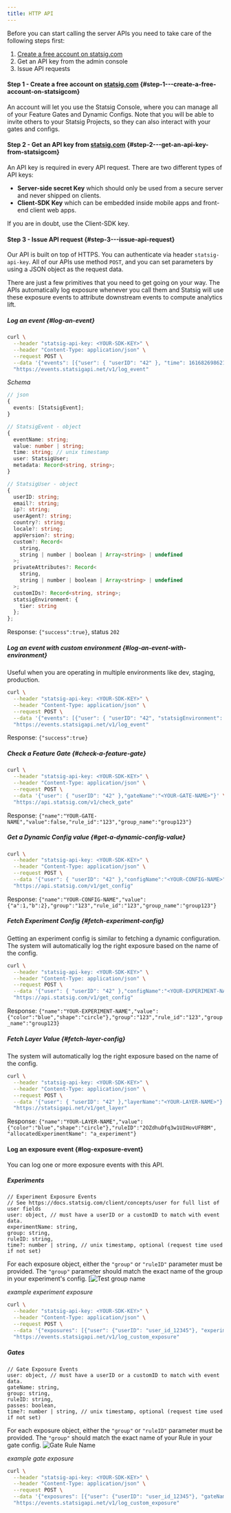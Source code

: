 ```yaml
---
title: HTTP API
---
```


Before you can start calling the server APIs you need to take care of the following steps first:

1. [Create a free account on statsig.com](#step1)
2. Get an API key from the admin console
3. Issue API requests

<a name="step1"></a>

#### Step 1 - Create a free account on [statsig.com](https://console.statsig.com/sign_up) {#step-1---create-a-free-account-on-statsigcom}

An account will let you use the Statsig Console, where you can manage all of
your Feature Gates and Dynamic Configs. Note that you will be able to invite
others to your Statsig Projects, so they can also interact with your gates and
configs.

<a name="step2"></a>

#### Step 2 - Get an API key from [statsig.com](https://console.statsig.com/) {#step-2---get-an-api-key-from-statsigcom}

An API key is required in every API request. There are two different types of API keys:

- **Server-side secret Key** which should only be used from a secure server and never shipped on clients.
- **Client-SDK Key** which can be embedded inside mobile apps and front-end client web apps.

If you are in doubt, use the Client-SDK key.

<a name="step3"></a>

#### Step 3 - Issue API request {#step-3---issue-api-request}

Our API is built on top of HTTPS. You can authenticate via header
`statsig-api-key`. All of our APIs use method `POST`, and you can set parameters
by using a JSON object as the request data.

There are just a few primitives that you need to get going on your way. The APIs automatically log exposure whenever you call them and Statsig will use these exposure events to attribute downstream events to compute analytics lift.

##### Log an event {#log-an-event}

```bash
curl \
  --header "statsig-api-key: <YOUR-SDK-KEY>" \
  --header "Content-Type: application/json" \
  --request POST \
  --data '{"events": [{"user": { "userID": "42" }, "time": 1616826986211, "eventName": "test_api_event"}]}' \
  "https://events.statsigapi.net/v1/log_event"
```

*Schema*
```ts
// json
{
  events: [StatsigEvent];
}

// StatsigEvent - object
{
  eventName: string;
  value: number | string;
  time: string; // unix timestamp
  user: StatsigUser;
  metadata: Record<string, string>;
}

// StatsigUser - object
{
  userID: string;
  email?: string;
  ip?: string;
  userAgent?: string;
  country?: string;
  locale?: string;
  appVersion?: string;
  custom?: Record<
    string,
    string | number | boolean | Array<string> | undefined
  >;
  privateAttributes?: Record<
    string,
    string | number | boolean | Array<string> | undefined
  >;
  customIDs?: Record<string, string>;
  statsigEnvironment: {
    tier: string
  };
};
```
Response:
`{"success":true}`, status `202`

##### Log an event with custom environment {#log-an-event-with-environment}

Useful when you are operating in multiple environments like dev, staging, production.

```bash
curl \
  --header "statsig-api-key: <YOUR-SDK-KEY>" \
  --header "Content-Type: application/json" \
  --request POST \
  --data '{"events": [{"user": { "userID": "42", "statsigEnvironment": {"tier": "staging"} }, "time": 1616826986211, "eventName": "test_api_event"}]}' \
  "https://events.statsigapi.net/v1/log_event"
```

Response:
`{"success":true}`

##### Check a Feature Gate {#check-a-feature-gate}

```bash
curl \
  --header "statsig-api-key: <YOUR-SDK-KEY>" \
  --header "Content-Type: application/json" \
  --request POST \
  --data '{"user": { "userID": "42" },"gateName":"<YOUR-GATE-NAME>"}' \
  "https://api.statsig.com/v1/check_gate"
```

Response:
`{"name":"YOUR-GATE-NAME","value":false,"rule_id":"123","group_name":"group123"}`

##### Get a Dynamic Config value {#get-a-dynamic-config-value}

```bash
curl \
  --header "statsig-api-key: <YOUR-SDK-KEY>" \
  --header "Content-Type: application/json" \
  --request POST \
  --data '{"user": { "userID": "42" },"configName":"<YOUR-CONFIG-NAME>"}' \
  "https://api.statsig.com/v1/get_config"
```

Response:
`{"name":"YOUR-CONFIG-NAME","value":{"a":1,"b":2},"group":"123","rule_id":"123","group_name":"group123"}`

##### Fetch Experiment Config {#fetch-experiment-config}

Getting an experiment config is similar to fetching a dynamic configuration. The system will automatically log the right exposure based on the name of the config.

```bash
curl \
  --header "statsig-api-key: <YOUR-SDK-KEY>" \
  --header "Content-Type: application/json" \
  --request POST \
  --data '{"user": { "userID": "42" },"configName":"<YOUR-EXPERIMENT-NAME>"}' \
  "https://api.statsig.com/v1/get_config"
```

Response:
`{"name":"YOUR-EXPERIMENT-NAME","value":{"color":"blue","shape":"circle"},"group":"123","rule_id":"123","group_name":"group123}`

##### Fetch Layer Value {#fetch-layer-config}

The system will automatically log the right exposure based on the name of the config.

```bash
curl \
  --header "statsig-api-key: <YOUR-SDK-KEY>" \
  --header "Content-Type: application/json" \
  --request POST \
  --data '{"user": { "userID": "42" },"layerName":"<YOUR-LAYER-NAME>"}' \
  "https://statsigapi.net/v1/get_layer"
```

Response:
`{"name":"YOUR-LAYER-NAME","value":{"color":"blue","shape":"circle"},"ruleID":"2OZdhuDfq3w1UIHovUFRBM", "allocatedExperimentName": "a_experiment"}`

#### Log an exposure event {#log-exposure-event}
You can log one or more exposure events with this API. 

##### Experiments

```
// Experiment Exposure Events
// See https://docs.statsig.com/client/concepts/user for full list of user fields
user: object, // must have a userID or a customID to match with event data.
experimentName: string,
group: string,
ruleID: string,
time?: number | string, // unix timestamp, optional (request time used if not set)
```

For each exposure object, either the `"group"` or `"ruleID"` parameter must be provided. The `"group"` parameter should match the exact name of the group in your experiment's config.
[![Test group name](https://user-images.githubusercontent.com/2018204/234073412-92dde2b7-7a5d-442f-a539-0c9c1b426a5a.png)

_example experiment exposure_
```bash
curl \
  --header "statsig-api-key: <YOUR-SDK-KEY>" \
  --header "Content-Type: application/json" \
  --request POST \
  --data '{"exposures": [{"user": {"userID": "user_id_12345"}, "experimentName": "analytics_only_experiment", "group": "Daily Deals"}]}' \
  "https://events.statsigapi.net/v1/log_custom_exposure"
```

##### Gates

```
// Gate Exposure Events
user: object, // must have a userID or a customID to match with event data.
gateName: string,
group: string,
ruleID: string,
passes: boolean,
time?: number | string, // unix timestamp, optional (request time used if not set)
```

For each exposure object, either the `"group"` or `"ruleID"` parameter must be provided. The `"group"` should match the exact name of your Rule in your gate config.
![Gate Rule Name](https://user-images.githubusercontent.com/2018204/234073618-e5f1e3c0-9766-4bd3-b927-bad155bbea05.png)


_example gate exposure_
```bash
curl \
  --header "statsig-api-key: <YOUR-SDK-KEY>" \
  --header "Content-Type: application/json" \
  --request POST \
  --data '{"exposures": [{"user": {"userID": "user_id_12345"}, "gateName": "saleBanner", "group": "Controls Access", "passes": true}]}' \
  "https://events.statsigapi.net/v1/log_custom_exposure"
```


